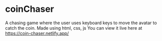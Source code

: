 # coinChaser
 A chasing game where the user uses keyboard keys to move the avatar to catch the coin. Made using html, css, js
You can view it live here at https://coin-chaser.netlify.app/
